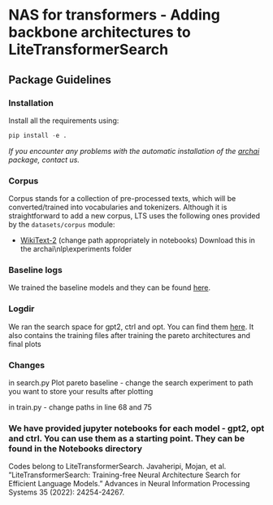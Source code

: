 # NAS for transformers - Adding backbone architectures to LiteTransformerSearch


## Package Guidelines

### Installation

Install all the requirements using:

```Python
pip install -e .
```

*If you encounter any problems with the automatic installation of the [archai](https://github.com/microsoft/archai) package, contact us.*



### Corpus

Corpus stands for a collection of pre-processed texts, which will be converted/trained into vocabularies and tokenizers. Although it is straightforward to add a new corpus, LTS uses the following ones provided by the `datasets/corpus` module:

* [WikiText-2](https://drive.google.com/drive/folders/1BuQmR5ASwDSK6-j2VMouM6VvQFFacJgp?usp=sharing)
(change path appropriately in notebooks)
Download this in the archai\nlp\experiments folder

### Baseline logs


We trained the baseline models and they can be found [here](https://drive.google.com/drive/folders/11MQtPrkGaz4idzEIrZYbdpWZ1podZVpO?usp=sharing).


### Logdir


We ran the search space for gpt2, ctrl and opt. You can find them [here](https://drive.google.com/drive/folders/11MQtPrkGaz4idzEIrZYbdpWZ1podZVpO?usp=sharing).
It also contains the training files after training the pareto architectures and final plots

### Changes

in search.py Plot pareto baseline - change the search experiment to path you want to store your results after plotting

in train.py - change paths in line 68 and 75

### We have provided jupyter notebooks for each model - gpt2, opt and ctrl. You can use them as a starting point. They can be found in the Notebooks directory


Codes belong to LiteTransformerSearch.
Javaheripi, Mojan, et al. ”LiteTransformerSearch: Training-free Neural Architecture Search for Efficient Language Models.” Advances in Neural Information Processing Systems 35 (2022): 24254-24267.
